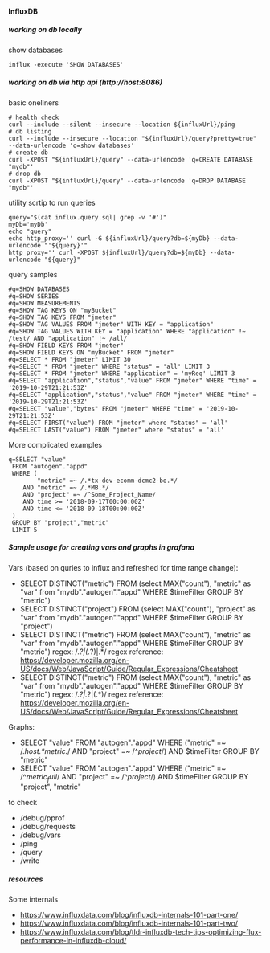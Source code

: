 #### InfluxDB

##### working on db locally

show databases

    influx -execute 'SHOW DATABASES'

##### working on db via http api (http://host:8086)

basic oneliners

    # health check
    curl --include --silent --insecure --location ${influxUrl}/ping
    # db listing
    curl --include --insecure --location "${influxUrl}/query?pretty=true" --data-urlencode 'q=show databases'
    # create db
    curl -XPOST "${influxUrl}/query" --data-urlencode 'q=CREATE DATABASE "mydb"'
    # drop db
    curl -XPOST "${influxUrl}/query" --data-urlencode 'q=DROP DATABASE "mydb"'

utility scrtip to run queries

    query="$(cat influx.query.sql| grep -v '#')"
    myDb='myDb'
    echo "query"
    echo http_proxy='' curl -G ${influxUrl}/query?db=${myDb} --data-urlencode "'${query}'"
    http_proxy='' curl -XPOST ${influxUrl}/query?db=${myDb} --data-urlencode "${query}"

query samples 

    #q=SHOW DATABASES
    #q=SHOW SERIES
    #q=SHOW MEASUREMENTS
    #q=SHOW TAG KEYS ON "myBucket"
    #q=SHOW TAG KEYS FROM "jmeter"
    #q=SHOW TAG VALUES FROM "jmeter" WITH KEY = "application"
    #q=SHOW TAG VALUES WITH KEY = "application" WHERE "application" !~ /test/ AND "application" !~ /all/
    #q=SHOW FIELD KEYS FROM "jmeter"
    #q=SHOW FIELD KEYS ON "myBucket" FROM "jmeter"
    #q=SELECT * FROM "jmeter" LIMIT 30
    #q=SELECT * FROM "jmeter" WHERE "status" = 'all' LIMIT 3
    #q=SELECT * FROM "jmeter" WHERE "application" = 'myReq' LIMIT 3
    #q=SELECT "application","status","value" FROM "jmeter" WHERE "time" = '2019-10-29T21:21:53Z'
    #q=SELECT "application","status","value" FROM "jmeter" WHERE "time" = '2019-10-29T21:21:53Z'
    #q=SELECT "value","bytes" FROM "jmeter" WHERE "time" = '2019-10-29T21:21:53Z'
    #q=SELECT FIRST("value") FROM "jmeter" where "status" = 'all'
    #q=SELECT LAST("value") FROM "jmeter" where "status" = 'all'


More complicated examples

    q=SELECT "value"
     FROM "autogen"."appd"
     WHERE (
            "metric" =~ /.*tx-dev-ecomm-dcmc2-bo.*/
        AND "metric" =~ /.*MB.*/
        AND "project" =~ /^Some_Project_Name/
        AND time >= '2018-09-17T00:00:00Z'
        AND time <= '2018-09-18T00:00:00Z'
     )
     GROUP BY "project","metric"
     LIMIT 5


##### Sample usage for creating vars and graphs in grafana

Vars (based on quries to influx and refreshed for time range change):

 * SELECT DISTINCT("metric") FROM (select MAX("count"), "metric" as "var" from "mydb"."autogen"."appd" WHERE $timeFilter GROUP BY "metric")
 * SELECT DISTINCT("project") FROM (select MAX("count"), "project" as "var" from "mydb"."autogen"."appd" WHERE $timeFilter GROUP BY "project")
 * SELECT DISTINCT("metric") FROM (select MAX("count"), "metric" as "var" from "mydb"."autogen"."appd" WHERE $timeFilter GROUP BY "metric") 
   regex: /.*?\|(.*?)\|.*/
   regex reference: https://developer.mozilla.org/en-US/docs/Web/JavaScript/Guide/Regular_Expressions/Cheatsheet
 * SELECT DISTINCT("metric") FROM (select MAX("count"), "metric" as "var" from "mydb"."autogen"."appd" WHERE $timeFilter GROUP BY "metric") 
   regex: /.*?\|.*?\|(.*)/
   regex reference: https://developer.mozilla.org/en-US/docs/Web/JavaScript/Guide/Regular_Expressions/Cheatsheet

Graphs:

 * SELECT "value" FROM "autogen"."appd" WHERE ("metric" =~ /.*$host.*$metric.*/ AND "project" =~ /^$project$/) AND $timeFilter GROUP BY "metric"
 * SELECT "value" FROM "autogen"."appd" WHERE ("metric" =~ /^${metric_full}$/ AND "project" =~ /^${project}$/) AND $timeFilter GROUP BY "project", "metric"

to check

 * /debug/pprof
 * /debug/requests
 * /debug/vars
 * /ping
 * /query
 * /write

##### resources

Some internals

 * https://www.influxdata.com/blog/influxdb-internals-101-part-one/
 * https://www.influxdata.com/blog/influxdb-internals-101-part-two/
 * https://www.influxdata.com/blog/tldr-influxdb-tech-tips-optimizing-flux-performance-in-influxdb-cloud/
